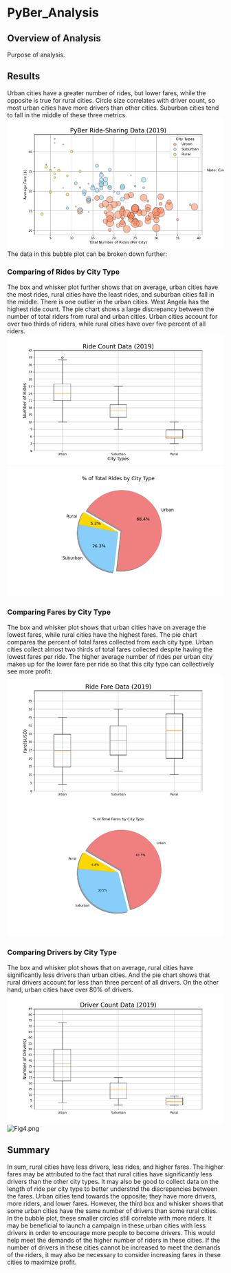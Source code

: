 # PyBer_Analysis

## Overview of Analysis
Purpose of analysis.

## Results
Urban cities have a greater number of rides, but lower fares, while the opposite is true for rural cities. Circle size correlates with driver count, so most urban cities have more drivers than other cities. Suburban cities tend to fall in the middle of these three metrics.
![Fig1.png](analysis/Fig1.png)
The data in this bubble plot can be broken down further:

### Comparing of Rides by City Type
The box and whisker plot further shows that on average, urban cities have the most rides, rural cities have the least rides, and suburban cities fall in the middle. There is one outlier in the urban cities. West Angela has the highest ride count. The pie chart shows a large discrepancy between the number of total riders from rural and urban cities. Urban cities account for over two thirds of riders, while rural cities have over five percent of all riders.
![Fig2.png](analysis/Fig2.png)
![Fig6.png](analysis/Fig6.png)

### Comparing Fares by City Type
The box and whisker plot shows that urban cities have on average the lowest fares, while rural cities have the highest fares. The pie chart compares the percent of total fares collected from each city type. Urban cities collect almost two thirds of total fares collected despite having the lowest fares per ride. The higher average number of rides per urban city makes up for the lower fare per ride so that this city type can collectively see more profit.
![Fig3.png](analysis/Fig3.png)
![Fig5.png](analysis/Fig5.png)

### Comparing Drivers by City Type
The box and whisker plot shows that on average, rural cities have significantly less drivers than urban cities. And the pie chart shows that rural drivers account for less than three percent of all drivers. On the other hand, urban cities have over 80% of drivers.
![Fig4.png](analysis/Fig4.png)
![Fig4.png](analysis/Fig8.png)

## Summary
In sum, rural cities have less drivers, less rides, and higher fares. The higher fares may be attributed to the fact that rural cities have significantly less drivers than the other city types. It may also be good to collect data on the length of ride per city type to better understnd the discrepancies between the fares. Urban cities tend towards the opposite; they have more drivers, more riders, and lower fares. However, the third box and whisker shows that some urban cities have the same number of drivers than some rural cities. In the bubble plot, these smaller circles still correlate with more riders. It may be beneficial to launch a campaign in these urban cities with less drivers in order to encourage more people to become drivers. This would help meet the demands of the higher number of riders in these cities. If the number of drivers in these cities cannot be increased to meet the demands of the riders, it may also be necessary to consider increasing fares in these cities to maximize profit.

